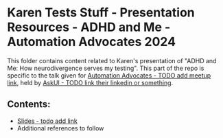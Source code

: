 # Karen Tests Stuff - Presentation Resources - ADHD and Me - Automation Advocates 2024

This folder contains content related to Karen's presentation of "ADHD and Me: How neurodivergence serves my testing". This part of the repo is specific to the talk given for [Automation Advocates - TODO add meetup link](), held by [AskUI - TODO link their linkedin or something]().

## Contents:

- [Slides - todo add link]()
- Additional references to follow
